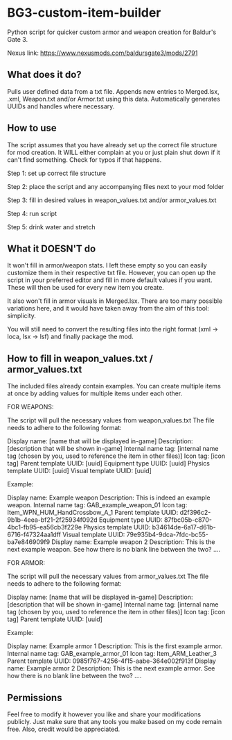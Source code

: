 # BG3-custom-item-builder
Python script for quicker custom armor and weapon creation for Baldur's Gate 3.

Nexus link: https://www.nexusmods.com/baldursgate3/mods/2791

## What does it do?

Pulls user defined data from a txt file. Appends new entries to Merged.lsx, <localization>.xml, Weapon.txt and/or Armor.txt using this data. Automatically generates UUIDs and handles where necessary.

## How to use

The script assumes that you have already set up the correct file structure for mod creation. It WILL either complain at you or just plain shut down if it can't find something. Check for typos if that happens.

Step 1: set up correct file structure

Step 2: place the script and any accompanying files next to your mod folder

Step 3: fill in desired values in weapon_values.txt and/or armor_values.txt

Step 4: run script

Step 5: drink water and stretch

## What it DOESN'T do

It won't fill in armor/weapon stats. I left these empty so you can easily customize them in their respective txt file.
However, you can open up the script in your preferred editor and fill in more default values if you want. These will then be used for every new item you create.

It also won't fill in armor visuals in Merged.lsx. There are too many possible variations here, and it would have taken away from the aim of this tool: simplicity.

You will still need to convert the resulting files into the right format (xml -> loca, lsx -> lsf) and finally package the mod.

## How to fill in weapon_values.txt / armor_values.txt

The included files already contain examples. You can create multiple items at once by adding values for multiple items under each other.


FOR WEAPONS:

The script will pull the necessary values from weapon_values.txt
The file needs to adhere to the following format:

Display name:
[name that will be displayed in-game]
Description:
[description that will be shown in-game]
Internal name tag:
[internal name tag (chosen by you, used to reference the item in other files)]
Icon tag:
[icon tag]
Parent template UUID:
[uuid]
Equipment type UUID:
[uuid]
Physics template UUID:
[uuid]
Visual template UUID:
[uuid]

Example:

Display name:
Example weapon
Description:
This is indeed an example weapon.
Internal name tag:
GAB_example_weapon_01
Icon tag:
Item_WPN_HUM_HandCrossbow_A_1
Parent template UUID:
d2f396c2-9b1b-4eea-bf21-2f25934f092d
Equipment type UUID:
87fbc05b-c870-4bc1-fb95-ea56cb3f229e
Physics template UUID:
b34614de-6a17-d61b-6716-f47324aa1dff
Visual template UUID:
79e935b4-9dca-7fdc-bc55-ba7e846909f9
Display name:
Example weapon 2
Description:
This is the next example weapon. See how there is no blank line between the two?
....


FOR ARMOR:

The script will pull the necessary values from armor_values.txt
The file needs to adhere to the following format:

Display name:
[name that will be displayed in-game]
Description:
[description that will be shown in-game]
Internal name tag:
[internal name tag (chosen by you, used to reference the item in other files)]
Icon tag:
[icon tag]
Parent template UUID:
[uuid]

Example:

Display name:
Example armor 1
Description:
This is the first example armor.
Internal name tag:
GAB_example_armor_01
Icon tag:
Item_ARM_Leather_3
Parent template UUID:
0985f767-4256-4f15-aabe-364e002f913f
Display name:
Example armor 2
Description:
This is the next example armor. See how there is no blank line between the two?
....

## Permissions

Feel free to modify it however you like and share your modifications publicly. Just make sure that any tools you make based on my code remain free. Also, credit would be appreciated.
